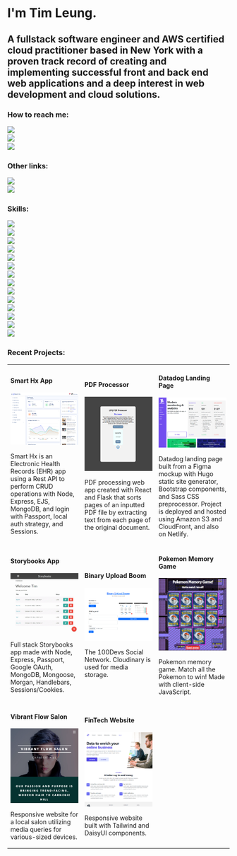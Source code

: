 <h1>I'm Tim Leung. </h1>

<h2>A fullstack software engineer and AWS certified cloud practitioner based in New York with a proven track record of creating and implementing successful front and back end web applications and a deep interest in web development and cloud solutions.</h2>

<h3>How to reach me:</h3>
<p>
<a href="mailto:timleungtech@gmail.com" target="_blank"><img src="https://img.shields.io/badge/timleungtech@gmail.com-0d1117?style=flat-square&logo=gmail&labelColor=0d1117" height=25></a><br>
<a href="https://twitter.com/timleungtech" target="_blank"><img src="https://img.shields.io/badge/@timleungtech-0d1117?style=flat-square&logo=twitter&labelColor=0d1117" height=25></a><br>
<a href="https://www.linkedin.com/in/timleungtech" target="_blank"><img src="https://img.shields.io/badge/linkedin.com/in/timleungtech-0d1117?style=flat-square&logo=linkedin&labelColor=0d1117" height=25></a><br>

<h3>Other links:</h3>
<a href="https://medium.com/@timleungtech" target="_blank"><img src="https://img.shields.io/badge/medium.com/@timleungtech-0d1117?style=flat-square&logo=medium&labelColor=0d1117" height=25></a><br>
<a href="https://www.codewars.com/users/timleungtech" target="_blank"><img src="https://img.shields.io/badge/codewars.com/users/timleungtech%20%28top%201%25%29-0d1117?style=flat-square&logo=codewars&labelColor=0d1117" height=25></a>
</p>

<h3>Skills:</h3>
<p>
<a href='#'><img src="https://img.shields.io/badge/JavaScript-0d1117?style=flat-square&logo=javascript&labelColor=0d1117" height=25></a><br>
<a href='#'><img src="https://img.shields.io/badge/React-0d1117?style=flat-square&logo=react&labelColor=0d1117" height=25></a><br>
<a href='#'><img src="https://img.shields.io/badge/Node-0d1117?style=flat-square&logo=nodedotjs&labelColor=0d1117" height=25></a><br>
<a href='#'><img src="https://img.shields.io/badge/Express-0d1117?style=flat-square&logo=express&labelColor=0d1117" height=25></a><br>
<a href='#'><img src="https://img.shields.io/badge/GraphQL-0d1117?style=flat-square&logo=graphql&labelColor=0d1117" height=25></a><br>
<a href='#'><img src="https://img.shields.io/badge/Postman-0d1117?style=flat-square&logo=postman&labelColor=0d1117" height=25></a><br>
<a href='#'><img src="https://img.shields.io/badge/PostgreSQL-0d1117?style=flat-square&logo=PostgreSQL&labelColor=0d1117" height=25></a><br>
<a href='#'><img src="https://img.shields.io/badge/MongoDB-0d1117?style=flat-square&logo=mongodb&labelColor=0d1117" height=25></a><br>
<a href='#'><img src="https://img.shields.io/badge/HTML5-0d1117?style=flat-square&logo=html5&labelColor=0d1117" height=25></a><br>
<a href='#'><img src="https://img.shields.io/badge/CSS3-0d1117?style=flat-square&logo=css3&labelColor=0d1117" height=25></a><br>
<a href='#'><img src="https://img.shields.io/badge/Bootstrap-0d1117?style=flat-square&logo=bootstrap&labelColor=0d1117" height=25></a><br>
<a href='#'><img src="https://img.shields.io/badge/Tailwind-0d1117?style=flat-square&logo=tailwindcss&labelColor=0d1117" height=25></a><br>
<a href='#'><img src="https://img.shields.io/badge/Python-0d1117?style=flat-square&logo=python&labelColor=0d1117" height=25></a><br>
<a href='#'><img src="https://img.shields.io/badge/Flask-0d1117?style=flat-square&logo=flask&labelColor=0d1117" height=25></a>
</p>

<h3>Recent Projects:</h3>
<div align="center">
<table>
  
  <!-- Row 1 -->
  <tr>
    <td width="30%">
      <h4>Smart Hx App</h4>
      <a href="https://smarthx.cyclic.app/"><img src="https://github.com/timleungtech/timleungtech/blob/main/smarthxapp.png?raw=true"></a>
      <p>Smart Hx is an Electronic Health Records (EHR) app using a Rest API to perform CRUD operations with Node, Express, EJS, MongoDB, and login with Passport, local auth strategy, and Sessions.</p>
    </td>
    <td width="30%">
      <h4>PDF Processor</h4>
      <a href="https://github.com/timleungtech/pdfprocessor"><img src="https://github.com/timleungtech/timleungtech/blob/main/pdf-processor-react-flask.png?raw=true"></a>
      <p>PDF processing web app created with React and Flask that sorts pages of an inputted PDF file by extracting text from each page of the original document.</p>
    </td>
    <td width="30%">
      <h4>Datadog Landing Page</h4>
      <a href="https://chic-chebakia-cfe65d.netlify.app/"><img src="https://github.com/timleungtech/timleungtech/blob/main/datadog-landingpage.png?raw=true"></a>
      <p>Datadog landing page built from a Figma mockup with Hugo static site generator, Bootstrap components, and Sass CSS preprocessor. Project is deployed and hosted using Amazon S3 and CloudFront, and also on Netlify.</p>
    </td>
  </tr>
  
  <!-- Row 2 -->
  <tr>
    <td width="30%">
      <h4>Storybooks App</h4>
      <a href="https://github.com/timleungtech/storybooks"><img src="https://github.com/timleungtech/timleungtech/blob/main/storybooks.gif?raw=true"></a>
      <p>Full stack Storybooks app made with Node, Express, Passport, Google OAuth, MongoDB, Mongoose, Morgan, Handlebars, Sessions/Cookies.</p>
    </td>
    <td width="30%">
      <h4>Binary Upload Boom</h4>
      <a href="https://github.com/timleungtech/binary-upload-boom"><img src="https://github.com/timleungtech/timleungtech/blob/main/binaryuploadboom.png?raw=true"></a>
      <p>The 100Devs Social Network. Cloudinary is used for media storage. </p>
    </td>
    <td width="30%">
      <h4>Pokemon Memory Game</h4>
      <a href="https://timleungtech.github.io/pokemon-memory-game/"><img src="https://github.com/timleungtech/pokemon-memory-game/blob/main/poke-game.gif?raw=true"></a>
      <p>Pokemon memory game. Match all the Pokemon to win! Made with client-side JavaScript.</p>
    </td>
  </tr>
  
  <!-- Row 3 -->
  <tr>
    <td width="30%">
      <h4>Vibrant Flow Salon</h4>
      <a href="https://vibrantflowsalon.netlify.app/"><img src="https://github.com/timleungtech/timleungtech/blob/main/vibrantflowsalon.png?raw=true"></a>
      <p>Responsive website for a local salon utilizing media queries for various-sized devices.</p>
    </td>
    <td width="30%">
      <h4>FinTech Website</h4>
      <a href="https://tailwind-daisyui.netlify.app/"><img src="https://github.com/timleungtech/timleungtech/blob/main/tailwinddaisyui.png?raw=true"></a>
      <p>Responsive website built with Tailwind and DaisyUI components.</p>
    </td>
<!--     <td width="30%">
      <h4>QR Code Generator</h4>
      <a href="https://github.com/timleungtech/qrcodegenerator"><img src="https://github.com/timleungtech/timleungtech/blob/main/qrcodegenerator.png?raw=true"></a>
      <p>Generates QR code with React that instantly repaints the PNG when client changes the state of text input field of the form.</p>
    </td> -->
  </tr>
  
  <!-- Row 4 -->
<!--   <tr>
    <td width="30%">
      <h4>Phonebook App</h4>
      <a href="https://github.com/timleungtech/phonebook-api"><img src="https://github.com/timleungtech/timleungtech/blob/main/phonebook.png?raw=true"></a>
      <p>Phonebook CRUD app made with Node, Express, MongoDB, EJS, and Tailwind.</p>
    </td>
  </tr> -->
</table>
</div>



<!--
<p><a href='#'><img src="https://raw.githubusercontent.com/timleungtech/timleungtech/main/banner.png" height=120></a></p>

**timleungtech/timleungtech** is a ✨ _special_ ✨ repository because its `README.md` (this file) appears on your GitHub profile.

Here are some ideas to get you started:

### Hi there 👋

- 🔭 I’m currently working on ...
- 🌱 I’m currently learning ...
- 👯 I’m looking to collaborate on ...
- 🤔 I’m looking for help with ...
- 💬 Ask me about ...
- 📫 How to reach me: ...
- 😄 Pronouns: ...
- ⚡ Fun fact: ...
-->
